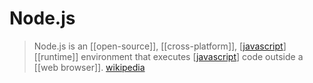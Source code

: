 # Node.js

> Node.js is an [[open-source]], [[cross-platform]], [[javascript]] [[runtime]] environment that executes [[javascript]] code outside a [[web browser]]. [wikipedia][1]

[1]: https://en.wikipedia.org/wiki/Node.js

[//begin]: # "Autogenerated link references for markdown compatibility"
[javascript]: javascript "Javascript"
[//end]: # "Autogenerated link references"
